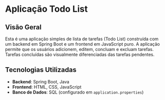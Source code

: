 # Aplicação Todo List

## Visão Geral

Esta é uma aplicação simples de lista de tarefas (Todo List) construída com um backend em Spring Boot e um frontend em JavaScript puro. A aplicação permite que os usuários adicionem, editem, concluam e excluam tarefas. Tarefas concluídas são visualmente diferenciadas das tarefas pendentes.

## Tecnologias Utilizadas

- **Backend**: Spring Boot, Java
- **Frontend**: HTML, CSS, JavaScript
- **Banco de Dados**: SQL (configurado em `application.properties`)
